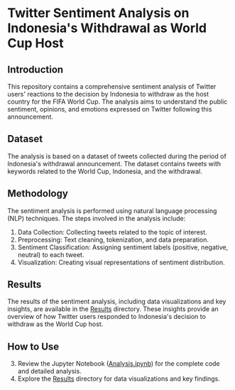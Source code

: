 # Twitter Sentiment Analysis on Indonesia's Withdrawal as World Cup Host

## Introduction

This repository contains a comprehensive sentiment analysis of Twitter users' reactions to the decision by Indonesia to withdraw as the host country for the FIFA World Cup. The analysis aims to understand the public sentiment, opinions, and emotions expressed on Twitter following this announcement.

## Dataset

The analysis is based on a dataset of tweets collected during the period of Indonesia's withdrawal announcement. The dataset contains tweets with keywords related to the World Cup, Indonesia, and the withdrawal.

## Methodology

The sentiment analysis is performed using natural language processing (NLP) techniques. The steps involved in the analysis include:

1. Data Collection: Collecting tweets related to the topic of interest.
2. Preprocessing: Text cleaning, tokenization, and data preparation.
3. Sentiment Classification: Assigning sentiment labels (positive, negative, neutral) to each tweet.
4. Visualization: Creating visual representations of sentiment distribution.

## Results

The results of the sentiment analysis, including data visualizations and key insights, are available in the [Results](/Results) directory. These insights provide an overview of how Twitter users responded to Indonesia's decision to withdraw as the World Cup host.

## How to Use

3. Review the Jupyter Notebook ([Analysis.ipynb](/Analysis.ipynb)) for the complete code and detailed analysis.
4. Explore the [Results](/Results) directory for data visualizations and key findings.
